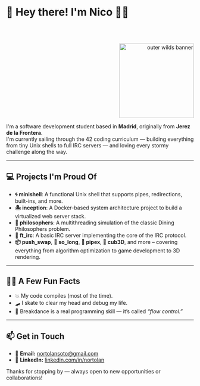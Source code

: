 # 🌺 Hey there! I'm Nico 🏴‍☠️ 

</span>
<br><br>

<span align="left">

<p align="right">
  <img src="https://giffiles.alphacoders.com/212/212693.gif" width="200" alt="outer wilds banner"/>
</p>

I'm a software development student based in **Madrid**, originally from **Jerez de la Frontera**.  
I'm currently sailing through the 42 coding curriculum — building everything from tiny Unix shells to full IRC servers — and loving every stormy challenge along the way.

</span>

---

## 💻 Projects I'm Proud Of

- **🌀 minishell**: A functional Unix shell that supports pipes, redirections, built-ins, and more.
- **🏝️ inception**: A Docker-based system architecture project to build a virtualized web server stack.
- **🤔 philosophers**: A multithreading simulation of the classic Dining Philosophers problem.
- **📡 ft_irc**: A basic IRC server implementing the core of the IRC protocol.
- **📦 push_swap**, **🧱 so_long**, **🧪 pipex**, **🧠 cub3D**, and more – covering everything from algorithm optimization to game development to 3D rendering.

---

## 🏴‍☠️ A Few Fun Facts

- 💥 My code compiles (most of the time).
- 🛹 I skate to clear my head and debug my life.
- 🕺 Breakdance is a real programming skill — it’s called *“flow control.”*

---

## 📫 Get in Touch

- 📧 **Email:** nortolansoto@gmail.com  
- 💼 **LinkedIn:** [linkedin.com/in/nortolan](https://www.linkedin.com/in/nortolan/)

Thanks for stopping by — always open to new opportunities or collaborations!
